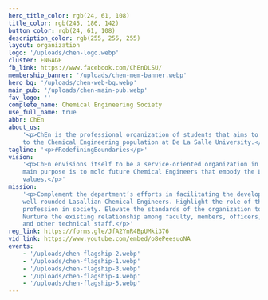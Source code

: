 ```yaml
---
hero_title_color: rgb(24, 61, 108)
title_color: rgb(245, 186, 142)
button_color: rgb(24, 61, 108)
description_color: rgb(255, 255, 255)
layout: organization
logo: '/uploads/chen-logo.webp'
cluster: ENGAGE
fb_link: https://www.facebook.com/ChEnDLSU/
membership_banner: '/uploads/chen-mem-banner.webp'
hero_bg: '/uploads/chen-web-bg.webp'
main_pub: '/uploads/chen-main-pub.webp'
fav_logo: ''
complete_name: Chemical Engineering Society
use_full_name: true
abbr: ChEn
about_us:
    '<p>ChEn is the professional organization of students that aims to cater
    to the Chemical Engineering population at De La Salle University.</p>'
tagline: '<p>#RedefiningBoundaries</p>'
vision:
    '<p>ChEn envisions itself to be a service-oriented organization in DLSU whose
    main purpose is to mold future Chemical Engineers that embody the Lasallian core
    values.</p>'
mission:
    '<p>Complement the department’s efforts in facilitating the development of
    well-rounded Lasallian Chemical Engineers. Highlight the role of the Chemical Engineering
    profession in society. Elevate the standards of the organization towards excellence.
    Nurture the existing relationship among faculty, members, officers, other organizations,
    and other technical staff.</p>'
reg_link: https://forms.gle/JfA2YnR4BpUMki376
vid_link: https://www.youtube.com/embed/o8ePeesuoNA
events:
    - '/uploads/chen-flagship-2.webp'
    - '/uploads/chen-flagship-1.webp'
    - '/uploads/chen-flagship-3.webp'
    - '/uploads/chen-flagship-4.webp'
    - '/uploads/chen-flagship-5.webp'
---
```

